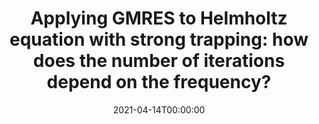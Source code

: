 ---
title: 'Applying GMRES to Helmholtz equation with strong trapping: how does the number of iterations depend on the frequency?'
event: GdT IDEFIX
event_url: http://www.cmap.polytechnique.fr/~defi/

location: 'Équipe-projet Inria IDEFIX, Saclay, France'

abstract: ""

summary: 'A new approach to study GMRes applied to Helmholtz boundary integral equation in presence of strong trapping.'

date: '2021-04-14T00:00:00'
date_end: ''
all_day: true
publishDate: '2019-02-05T00:00:00'


authors: []
tags: []
categories: 
  - other

featured: false
projects: []
slides: ''

url_pdf: ''
url_slides: 'http://www.cmap.polytechnique.fr/~defi/slides_GdT/2021-04-14_Pierre_Marchand_slides.pdf'
url_video: ''
url_code: ''
image:
  caption: ''
  focal_point: ''
---